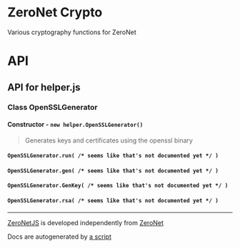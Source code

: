 # ZeroNet Crypto

Various cryptography functions for ZeroNet

# API

## API for helper.js

### Class OpenSSLGenerator

#### Constructor - `new helper.OpenSSLGenerator()`

 > Generates keys and certificates using the openssl binary

#### `OpenSSLGenerator.run( /* seems like that's not documented yet */ )`

#### `OpenSSLGenerator.gen( /* seems like that's not documented yet */ )`

#### `OpenSSLGenerator.GenKey( /* seems like that's not documented yet */ )`

#### `OpenSSLGenerator.rsa( /* seems like that's not documented yet */ )`

-----

[ZeroNetJS](github.com/ZeroNetJS) is developed independently from [ZeroNet](github.com/HelloZeroNet)

Docs are autogenerated by [a script](/docs-gen/lib/index.js?raw=true)
